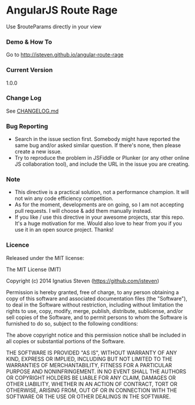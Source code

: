 # AngularJS Route Rage
Use $routeParams directly in your view

### Demo & How To 
Go to http://isteven.github.io/angular-route-rage

### Current Version
1.0.0

### Change Log
See <a href="https://github.com/isteven/angular-route-rage/blob/master/CHANGELOG.md">CHANGELOG.md</a>

### Bug Reporting
- Search in the issue section first. Somebody might have reported the same bug and/or asked similar question. If there's none, then please create a new issue.
- Try to reproduce the problem in JSFiddle or Plunker (or any other online JS collaboration tool), and include the URL in the issue you are creating.


### Note
- This directive is a practical solution, not a performance champion. It will not win any code efficiency competition.
- As for the moment, developments are on going, so I am not accepting pull requests. I will choose &  add them manually instead.
- If you like / use this directive in your awesome projects, star this repo. It's a huge motivation for me. Would also love to hear from you if you use it in an open source project. Thanks!

### Licence
Released under the MIT license:

The MIT License (MIT)

Copyright (c) 2014 Ignatius Steven (https://github.com/isteven)

Permission is hereby granted, free of charge, to any person obtaining a copy
of this software and associated documentation files (the "Software"), to deal
in the Software without restriction, including without limitation the rights
to use, copy, modify, merge, publish, distribute, sublicense, and/or sell
copies of the Software, and to permit persons to whom the Software is
furnished to do so, subject to the following conditions:

The above copyright notice and this permission notice shall be included in all
copies or substantial portions of the Software.

THE SOFTWARE IS PROVIDED "AS IS", WITHOUT WARRANTY OF ANY KIND, EXPRESS OR
IMPLIED, INCLUDING BUT NOT LIMITED TO THE WARRANTIES OF MERCHANTABILITY,
FITNESS FOR A PARTICULAR PURPOSE AND NONINFRINGEMENT. IN NO EVENT SHALL THE
AUTHORS OR COPYRIGHT HOLDERS BE LIABLE FOR ANY CLAIM, DAMAGES OR OTHER
LIABILITY, WHETHER IN AN ACTION OF CONTRACT, TORT OR OTHERWISE, ARISING FROM,
OUT OF OR IN CONNECTION WITH THE SOFTWARE OR THE USE OR OTHER DEALINGS IN THE
SOFTWARE.
